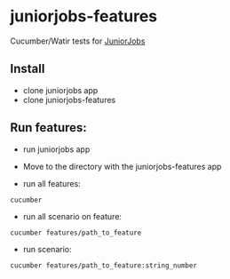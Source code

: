 # juniorjobs-features
Cucumber/Watir tests for [JuniorJobs](https://github.com/howtohireme/juniorjobs.ru)
## Install
- clone juniorjobs app
- clone juniorjobs-features

## Run features:
- run juniorjobs app
- Move to the directory with the juniorjobs-features app

- run all features:
```shell
cucumber
```
- run all scenario on feature:
```shell
cucumber features/path_to_feature
```
- run scenario:
```shell
cucumber features/path_to_feature:string_number
```